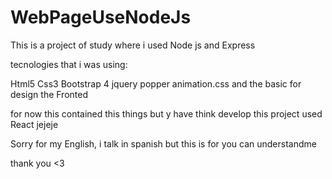 # WebPageUseNodeJs


This is a project of study where i used Node js and Express

tecnologies that i was using:

Html5
Css3
Bootstrap 4
jquery
popper
animation.css
and the basic for design the Fronted


for now this contained this things but y have think develop this project used React jejeje

Sorry for my English, i talk in spanish but this is for you can understandme

thank you <3
